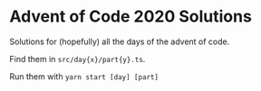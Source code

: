 # Advent of Code 2020 Solutions

Solutions for (hopefully) all the days of the advent of code.

Find them in `src/day{x}/part{y}.ts`.

Run them with `yarn start [day] [part]`